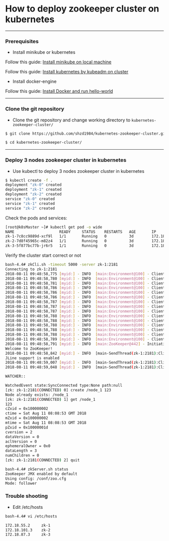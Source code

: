 # How to deploy zookeeper cluster on kubernetes

---

### Prerequisites

- Install minikube or kubernetes

Follow this guide: [Install minikube on local machine](https://kubernetes.io/docs/getting-started-guides/minikube/)

Follow this guide: [Install kubernetes by kubeadm on cluster](https://kubernetes.io/docs/getting-started-guides/kubeadm/)

- Install docker-engine

Follow this guide: [Install Docker and run hello-world](https://docs.docker.com/engine/getstarted/step_one/)

---

### Clone the git repository

- Clone the git repository and change working directory to ```kubernetes-zookeeper-cluster/```

```sh
$ git clone https://github.com/shzd1984/kubernetes-zookeeper-cluster.git

$ cd kubernetes-zookeeper-cluster/
```

---

### Deploy 3 nodes zookeeper cluster in kubernetes

- Use kubectl to deploy 3 nodes zookeeper cluster in kubernetes

```sh
$ kubectl create -f .
deployment "zk-0" created
deployment "zk-1" created
deployment "zk-2" created
service "zk-0" created
service "zk-1" created
service "zk-2" created
```


Check the pods and services:

```sh
[root@k8sMaster ~]# kubectl get pod -o wide
NAME                    READY     STATUS    RESTARTS   AGE       IP             NODE
zk-1-7c8cc9889d-xcf9l   1/1       Running   0          3d        172.18.55.2    k8snode01
zk-2-7d8f45965c-m82z4   1/1       Running   0          3d        172.18.101.3   k8snode02
zk-3-5f877bc77b-jr6r5   1/1       Running   0          3d        172.18.87.3    k8snode03
```

Verify the cluster start correct or not

```sh
bash-4.4# zkCli.sh -timeout 5000 -server zk-1:2181
Connecting to zk-1:2181
2018-08-11 09:48:58,775 [myid:] - INFO  [main:Environment@100] - Client environment:zookeeper.version=3.4.13-2d71af4dbe22557fda74f9a9b4309b15a7487f03, built on 06/29/2018 04:05 GMT
2018-08-11 09:48:58,780 [myid:] - INFO  [main:Environment@100] - Client environment:host.name=zk-1
2018-08-11 09:48:58,781 [myid:] - INFO  [main:Environment@100] - Client environment:java.version=1.8.0_171
2018-08-11 09:48:58,786 [myid:] - INFO  [main:Environment@100] - Client environment:java.vendor=Oracle Corporation
2018-08-11 09:48:58,786 [myid:] - INFO  [main:Environment@100] - Client environment:java.home=/usr/lib/jvm/java-1.8-openjdk/jre
2018-08-11 09:48:58,786 [myid:] - INFO  [main:Environment@100] - Client environment:java.class.path=/zookeeper-3.4.13/bin/../build/classes:/zookeeper-3.4.13/bin/../build/lib/*.jar:/zookeeper-3.4.13/bin/../lib/slf4j-log4j12-1.7.25.jar:/zookeeper-3.4.13/bin/../lib/slf4j-api-1.7.25.jar:/zookeeper-3.4.13/bin/../lib/netty-3.10.6.Final.jar:/zookeeper-3.4.13/bin/../lib/log4j-1.2.17.jar:/zookeeper-3.4.13/bin/../lib/jline-0.9.94.jar:/zookeeper-3.4.13/bin/../lib/audience-annotations-0.5.0.jar:/zookeeper-3.4.13/bin/../zookeeper-3.4.13.jar:/zookeeper-3.4.13/bin/../src/java/lib/*.jar:/conf:
2018-08-11 09:48:58,787 [myid:] - INFO  [main:Environment@100] - Client environment:java.library.path=/usr/lib/jvm/java-1.8-openjdk/jre/lib/amd64/server:/usr/lib/jvm/java-1.8-openjdk/jre/lib/amd64:/usr/lib/jvm/java-1.8-openjdk/jre/../lib/amd64:/usr/java/packages/lib/amd64:/usr/lib64:/lib64:/lib:/usr/lib
2018-08-11 09:48:58,787 [myid:] - INFO  [main:Environment@100] - Client environment:java.io.tmpdir=/tmp
2018-08-11 09:48:58,787 [myid:] - INFO  [main:Environment@100] - Client environment:java.compiler=<NA>
2018-08-11 09:48:58,788 [myid:] - INFO  [main:Environment@100] - Client environment:os.name=Linux
2018-08-11 09:48:58,788 [myid:] - INFO  [main:Environment@100] - Client environment:os.arch=amd64
2018-08-11 09:48:58,788 [myid:] - INFO  [main:Environment@100] - Client environment:os.version=3.10.0-862.el7.x86_64
2018-08-11 09:48:58,788 [myid:] - INFO  [main:Environment@100] - Client environment:user.name=root
2018-08-11 09:48:58,788 [myid:] - INFO  [main:Environment@100] - Client environment:user.home=/root
2018-08-11 09:48:58,789 [myid:] - INFO  [main:Environment@100] - Client environment:user.dir=/zookeeper-3.4.13
2018-08-11 09:48:58,791 [myid:] - INFO  [main:ZooKeeper@442] - Initiating client connection, connectString=zk-1:2181 sessionTimeout=5000 watcher=org.apache.zookeeper.ZooKeeperMain$MyWatcher@4b85612c
Welcome to ZooKeeper!
2018-08-11 09:48:58,842 [myid:] - INFO  [main-SendThread(zk-1:2181):ClientCnxn$SendThread@1029] - Opening socket connection to server zk-1/172.18.55.2:2181. Will not attempt to authenticate using SASL (unknown error)
JLine support is enabled
2018-08-11 09:48:59,007 [myid:] - INFO  [main-SendThread(zk-1:2181):ClientCnxn$SendThread@879] - Socket connection established to zk-1/172.18.55.2:2181, initiating session
2018-08-11 09:48:59,048 [myid:] - INFO  [main-SendThread(zk-1:2181):ClientCnxn$SendThread@1303] - Session establishment complete on server zk-1/172.18.55.2:2181, sessionid = 0x100010c6f450005, negotiated timeout = 5000

WATCHER::

WatchedEvent state:SyncConnected type:None path:null
[zk: zk-1:2181(CONNECTED) 0] create /node_1 123
Node already exists: /node_1
[zk: zk-1:2181(CONNECTED) 1] get /node_1
123
cZxid = 0x100000002
ctime = Sat Aug 11 08:08:53 GMT 2018
mZxid = 0x100000002
mtime = Sat Aug 11 08:08:53 GMT 2018
pZxid = 0x10000001d
cversion = 2
dataVersion = 0
aclVersion = 0
ephemeralOwner = 0x0
dataLength = 3
numChildren = 0
[zk: zk-1:2181(CONNECTED) 2] quit

bash-4.4# zkServer.sh status
ZooKeeper JMX enabled by default
Using config: /conf/zoo.cfg
Mode: follower
```

### Trouble shooting

- Edit /etc/hosts

```sh
bash-4.4# vi /etc/hosts

172.18.55.2     zk-1
172.18.101.3    zk-2
172.18.87.3     zk-3
```
